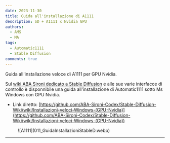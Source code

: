 ```yaml
---
date: 2023-11-30
title: Guida all'installazione di A1111
description: SD + A1111 x Nvidia GPU
authors: 
  - AMS
  - MA
tags:
  - Automatic1111
  - Stable Diffusion
comments: true
---
```


Guida all'installazione veloce di A1111 per GPU Nvidia.<!-- more -->

Sul [wiki ABA Sironi dedicato a Stable Diffusion](https://github.com/ABA-Sironi-Codex/Stable-Diffusion-Wiki/wiki) e alle sue varie interfacce di controllo è disponnibile una guida all'installazione di Automatic1111 sotto Ms Windows con GPU Nvidia.

- Link diretto: [https://github.com/ABA-Sironi-Codex/Stable-Diffusion-Wiki/wiki/Installazioni-veloci-Windows-(GPU-Nvidia)](https://github.com/ABA-Sironi-Codex/Stable-Diffusion-Wiki/wiki/Installazioni-veloci-Windows-(GPU-Nvidia))

<figure markdown>![A1111](011_GuidaInstallazioniStableD.webp)</figure>

---
